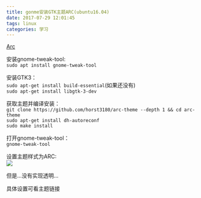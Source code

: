 ```yaml
---
title: gonme安装GTK主题ARC(ubuntu16.04)
date: 2017-07-29 12:01:45
tags: linux
categories: 学习
---
```


<!-- more -->
[Arc](https://github.com/horst3180/arc-theme)  

安装gnome-tweak-tool:  
`sudo apt install gnome-tweak-tool`

安装GTK3：  
`sudo apt-get install build-essential`(如果还没有)  
`sudo apt-get install libgtk-3-dev`   

获取主题并编译安装：   
`git clone https://github.com/horst3180/arc-theme --depth 1 && cd arc-theme`  
`sudo apt-get install dh-autoreconf`  
`sudo make install`

打开gnome-tweak-tool：  
`gnome-tweak-tool`  

设置主题样式为ARC:  
![](http://otswdapxf.bkt.clouddn.com/set-theme.jpg?imageView/2/w/500)

但是...没有实现透明...

具体设置可看主题链接  
  
